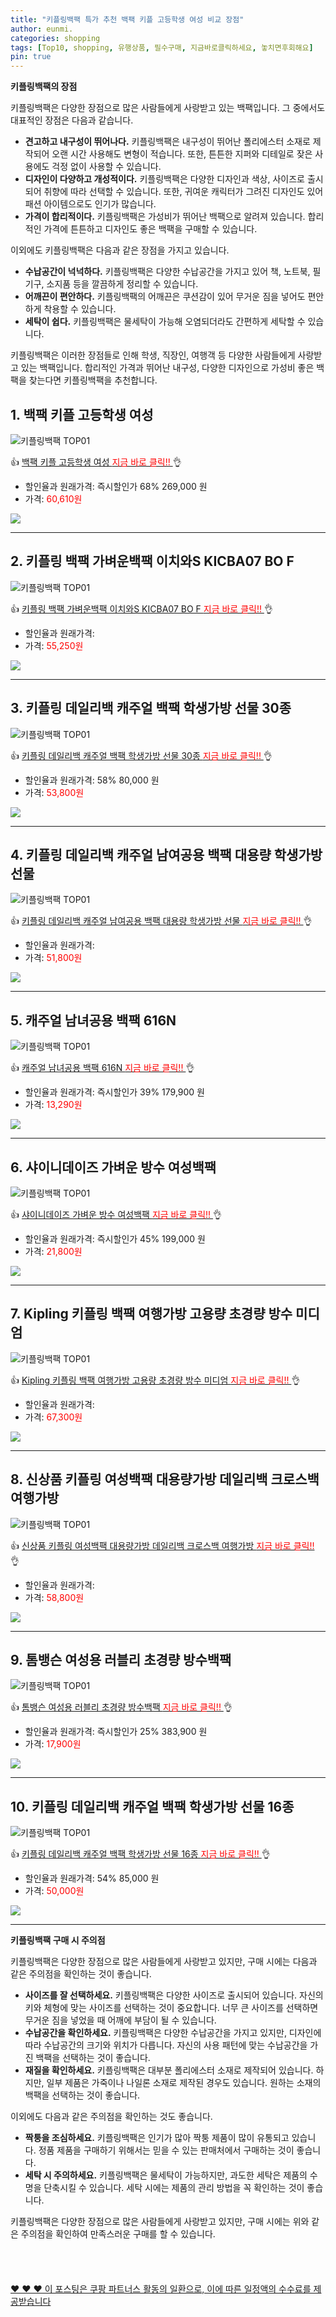 ```yaml
---
title: "키플링백팩 특가 추천 백팩 키플 고등학생 여성 비교 장점"
author: eunmi.
categories: shopping
tags: [Top10, shopping, 유행상품, 필수구매, 지금바로클릭하세요, 놓치면후회해요]
pin: true
---
```

**키플링백팩의 장점**

키플링백팩은 다양한 장점으로 많은 사람들에게 사랑받고 있는 백팩입니다. 그 중에서도 대표적인 장점은 다음과 같습니다.

* **견고하고 내구성이 뛰어나다.** 키플링백팩은 내구성이 뛰어난 폴리에스터 소재로 제작되어 오랜 시간 사용해도 변형이 적습니다. 또한, 튼튼한 지퍼와 디테일로 잦은 사용에도 걱정 없이 사용할 수 있습니다.
* **디자인이 다양하고 개성적이다.** 키플링백팩은 다양한 디자인과 색상, 사이즈로 출시되어 취향에 따라 선택할 수 있습니다. 또한, 귀여운 캐릭터가 그려진 디자인도 있어 패션 아이템으로도 인기가 많습니다.
* **가격이 합리적이다.** 키플링백팩은 가성비가 뛰어난 백팩으로 알려져 있습니다. 합리적인 가격에 튼튼하고 디자인도 좋은 백팩을 구매할 수 있습니다.

이외에도 키플링백팩은 다음과 같은 장점을 가지고 있습니다.

* **수납공간이 넉넉하다.** 키플링백팩은 다양한 수납공간을 가지고 있어 책, 노트북, 필기구, 소지품 등을 깔끔하게 정리할 수 있습니다.
* **어깨끈이 편안하다.** 키플링백팩의 어깨끈은 쿠션감이 있어 무거운 짐을 넣어도 편안하게 착용할 수 있습니다.
* **세탁이 쉽다.** 키플링백팩은 물세탁이 가능해 오염되더라도 간편하게 세탁할 수 있습니다.

키플링백팩은 이러한 장점들로 인해 학생, 직장인, 여행객 등 다양한 사람들에게 사랑받고 있는 백팩입니다. 합리적인 가격과 뛰어난 내구성, 다양한 디자인으로 가성비 좋은 백팩을 찾는다면 키플링백팩을 추천합니다.

   

## 1. 백팩 키플 고등학생 여성

![키플링백팩 TOP01](https://thumbnail6.coupangcdn.com/thumbnails/remote/230x230ex/image/vendor_inventory/b260/63c012de4df996c9dae2993980e9ccabd988bb1790704c07a93f4523fb70.png)


👍 [백팩 키플 고등학생 여성 <font color=red> 지금 바로 클릭!! </font> ](https://link.coupang.com/re/AFFSDP?lptag=AF3617701&subid=GithubCoopas&pageKey=7640579212&traceid=V0-153&itemId=20300817494&vendorItemId=87388127951) 👌 


- 할인율과 원래가격: 즉시할인가 68%  269,000   원
- 가격: <span style='color:red'>60,610원</span>

[![](/discount_price.png)](https://link.coupang.com/re/AFFSDP?lptag=AF3617701&subid=GithubCoopas&pageKey=7640579212&traceid=V0-153&itemId=20300817494&vendorItemId=87388127951)

---


   

## 2. 키플링 백팩 가벼운백팩 이치와S KICBA07 BO F

![키플링백팩 TOP01](https://thumbnail8.coupangcdn.com/thumbnails/remote/230x230ex/image/vendor_inventory/a673/2cace1d3c229bbd69c5f73122fd2140e4bb2569b74e15ce005c519b26a17.jpg)


👍 [키플링 백팩 가벼운백팩 이치와S KICBA07 BO F <font color=red> 지금 바로 클릭!! </font> ](https://link.coupang.com/re/AFFSDP?lptag=AF3617701&subid=GithubCoopas&pageKey=7149903177&traceid=V0-153&itemId=17973253456&vendorItemId=85130369094) 👌 


- 할인율과 원래가격: 
- 가격: <span style='color:red'>55,250원</span>

[![](/discount_price.png)](https://link.coupang.com/re/AFFSDP?lptag=AF3617701&subid=GithubCoopas&pageKey=7149903177&traceid=V0-153&itemId=17973253456&vendorItemId=85130369094)

---


   

## 3. 키플링 데일리백 캐주얼 백팩 학생가방 선물 30종

![키플링백팩 TOP01](https://thumbnail10.coupangcdn.com/thumbnails/remote/230x230ex/image/vendor_inventory/7a46/30cf3af86004270be0f922857f567fc9849d4086e038375006e3229baf33.jpg)


👍 [키플링 데일리백 캐주얼 백팩 학생가방 선물 30종 <font color=red> 지금 바로 클릭!! </font> ](https://link.coupang.com/re/AFFSDP?lptag=AF3617701&subid=GithubCoopas&pageKey=7287595018&traceid=V0-153&itemId=18619205455&vendorItemId=85754700489) 👌 


- 할인율과 원래가격: 58%  80,000   원
- 가격: <span style='color:red'>53,800원</span>

[![](/discount_price.png)](https://link.coupang.com/re/AFFSDP?lptag=AF3617701&subid=GithubCoopas&pageKey=7287595018&traceid=V0-153&itemId=18619205455&vendorItemId=85754700489)

---


   

## 4. 키플링 데일리백 캐주얼 남여공용 백팩 대용량 학생가방 선물

![키플링백팩 TOP01](https://thumbnail10.coupangcdn.com/thumbnails/remote/230x230ex/image/vendor_inventory/3083/ee95f9614612c0095dfd1031c862391a058da185c378ad1dfb8f98d728a8.jpg)


👍 [키플링 데일리백 캐주얼 남여공용 백팩 대용량 학생가방 선물 <font color=red> 지금 바로 클릭!! </font> ](https://link.coupang.com/re/AFFSDP?lptag=AF3617701&subid=GithubCoopas&pageKey=7237299508&traceid=V0-153&itemId=18379575240&vendorItemId=85522836331) 👌 


- 할인율과 원래가격: 
- 가격: <span style='color:red'>51,800원</span>

[![](/discount_price.png)](https://link.coupang.com/re/AFFSDP?lptag=AF3617701&subid=GithubCoopas&pageKey=7237299508&traceid=V0-153&itemId=18379575240&vendorItemId=85522836331)

---


   

## 5. 캐주얼 남녀공용 백팩 616N

![키플링백팩 TOP01](https://thumbnail10.coupangcdn.com/thumbnails/remote/230x230ex/image/retail/images/2020/06/18/16/6/263abb01-2564-43e5-bed9-e0bd2fdebb65.jpg)


👍 [캐주얼 남녀공용 백팩 616N <font color=red> 지금 바로 클릭!! </font> ](https://link.coupang.com/re/AFFSDP?lptag=AF3617701&subid=GithubCoopas&pageKey=1729666611&traceid=V0-153&itemId=2944132134&vendorItemId=70932685224) 👌 


- 할인율과 원래가격: 즉시할인가 39%  179,900   원
- 가격: <span style='color:red'>13,290원</span>

[![](/discount_price.png)](https://link.coupang.com/re/AFFSDP?lptag=AF3617701&subid=GithubCoopas&pageKey=1729666611&traceid=V0-153&itemId=2944132134&vendorItemId=70932685224)

---


   

## 6. 샤이니데이즈 가벼운 방수 여성백팩

![키플링백팩 TOP01](https://thumbnail10.coupangcdn.com/thumbnails/remote/230x230ex/image/vendor_inventory/b988/f5d9612571d40d176dda747eb66754ae8df2b40d26fbd60aa0a42d65276a.jpg)


👍 [샤이니데이즈 가벼운 방수 여성백팩 <font color=red> 지금 바로 클릭!! </font> ](https://link.coupang.com/re/AFFSDP?lptag=AF3617701&subid=GithubCoopas&pageKey=6171486748&traceid=V0-153&itemId=12048971119&vendorItemId=83948534005) 👌 


- 할인율과 원래가격: 즉시할인가 45%  199,000   원
- 가격: <span style='color:red'>21,800원</span>

[![](/discount_price.png)](https://link.coupang.com/re/AFFSDP?lptag=AF3617701&subid=GithubCoopas&pageKey=6171486748&traceid=V0-153&itemId=12048971119&vendorItemId=83948534005)

---


   

## 7. Kipling 키플링 백팩 여행가방 고용량 초경량 방수 미디엄

![키플링백팩 TOP01](https://thumbnail10.coupangcdn.com/thumbnails/remote/230x230ex/image/vendor_inventory/dc0d/06a065718c9b16604adf7bd499b645efc1f0786f63b47365804c89979ea5.jpeg)


👍 [Kipling 키플링 백팩 여행가방 고용량 초경량 방수 미디엄 <font color=red> 지금 바로 클릭!! </font> ](https://link.coupang.com/re/AFFSDP?lptag=AF3617701&subid=GithubCoopas&pageKey=7554457799&traceid=V0-153&itemId=19888498721&vendorItemId=86988835192) 👌 


- 할인율과 원래가격: 
- 가격: <span style='color:red'>67,300원</span>

[![](/discount_price.png)](https://link.coupang.com/re/AFFSDP?lptag=AF3617701&subid=GithubCoopas&pageKey=7554457799&traceid=V0-153&itemId=19888498721&vendorItemId=86988835192)

---


   

## 8. 신상품 키플링 여성백팩 대용량가방 데일리백 크로스백 여행가방

![키플링백팩 TOP01](https://thumbnail8.coupangcdn.com/thumbnails/remote/230x230ex/image/vendor_inventory/d41d/1d870955a927d20be225182d2c197d33a94876cdf515d3df3ba41a492222.jpg)


👍 [신상품 키플링 여성백팩 대용량가방 데일리백 크로스백 여행가방 <font color=red> 지금 바로 클릭!! </font> ](https://link.coupang.com/re/AFFSDP?lptag=AF3617701&subid=GithubCoopas&pageKey=7238492050&traceid=V0-153&itemId=18385905457&vendorItemId=85529040621) 👌 


- 할인율과 원래가격: 
- 가격: <span style='color:red'>58,800원</span>

[![](/discount_price.png)](https://link.coupang.com/re/AFFSDP?lptag=AF3617701&subid=GithubCoopas&pageKey=7238492050&traceid=V0-153&itemId=18385905457&vendorItemId=85529040621)

---


   

## 9. 톰뱅슨 여성용 러블리 초경량 방수백팩

![키플링백팩 TOP01](https://thumbnail8.coupangcdn.com/thumbnails/remote/230x230ex/image/vendor_inventory/6ac7/9dc138d0b29b000db9bfd8e13d0ae52f755192cf0e027b56c2d7f0066635.JPG)


👍 [톰뱅슨 여성용 러블리 초경량 방수백팩 <font color=red> 지금 바로 클릭!! </font> ](https://link.coupang.com/re/AFFSDP?lptag=AF3617701&subid=GithubCoopas&pageKey=7423375014&traceid=V0-153&itemId=19262897244&vendorItemId=86378319528) 👌 


- 할인율과 원래가격: 즉시할인가 25%  383,900   원
- 가격: <span style='color:red'>17,900원</span>

[![](/discount_price.png)](https://link.coupang.com/re/AFFSDP?lptag=AF3617701&subid=GithubCoopas&pageKey=7423375014&traceid=V0-153&itemId=19262897244&vendorItemId=86378319528)

---


   

## 10. 키플링 데일리백 캐주얼 백팩 학생가방 선물 16종

![키플링백팩 TOP01](https://thumbnail8.coupangcdn.com/thumbnails/remote/230x230ex/image/vendor_inventory/203d/321d5650655ec8166c5bf92feb5b95233ac8ddce3571b1096e03c05264ec.png)


👍 [키플링 데일리백 캐주얼 백팩 학생가방 선물 16종 <font color=red> 지금 바로 클릭!! </font> ](https://link.coupang.com/re/AFFSDP?lptag=AF3617701&subid=GithubCoopas&pageKey=7428187547&traceid=V0-153&itemId=19286424472&vendorItemId=87493481569) 👌 


- 할인율과 원래가격: 54%  85,000   원
- 가격: <span style='color:red'>50,000원</span>

[![](/discount_price.png)](https://link.coupang.com/re/AFFSDP?lptag=AF3617701&subid=GithubCoopas&pageKey=7428187547&traceid=V0-153&itemId=19286424472&vendorItemId=87493481569)

---
**키플링백팩 구매 시 주의점**

키플링백팩은 다양한 장점으로 많은 사람들에게 사랑받고 있지만, 구매 시에는 다음과 같은 주의점을 확인하는 것이 좋습니다.

* **사이즈를 잘 선택하세요.** 키플링백팩은 다양한 사이즈로 출시되어 있습니다. 자신의 키와 체형에 맞는 사이즈를 선택하는 것이 중요합니다. 너무 큰 사이즈를 선택하면 무거운 짐을 넣었을 때 어깨에 부담이 될 수 있습니다.
* **수납공간을 확인하세요.** 키플링백팩은 다양한 수납공간을 가지고 있지만, 디자인에 따라 수납공간의 크기와 위치가 다릅니다. 자신의 사용 패턴에 맞는 수납공간을 가진 백팩을 선택하는 것이 좋습니다.
* **재질을 확인하세요.** 키플링백팩은 대부분 폴리에스터 소재로 제작되어 있습니다. 하지만, 일부 제품은 가죽이나 나일론 소재로 제작된 경우도 있습니다. 원하는 소재의 백팩을 선택하는 것이 좋습니다.

이외에도 다음과 같은 주의점을 확인하는 것도 좋습니다.

* **짝퉁을 조심하세요.** 키플링백팩은 인기가 많아 짝퉁 제품이 많이 유통되고 있습니다. 정품 제품을 구매하기 위해서는 믿을 수 있는 판매처에서 구매하는 것이 좋습니다.
* **세탁 시 주의하세요.** 키플링백팩은 물세탁이 가능하지만, 과도한 세탁은 제품의 수명을 단축시킬 수 있습니다. 세탁 시에는 제품의 관리 방법을 꼭 확인하는 것이 좋습니다.

키플링백팩은 다양한 장점으로 많은 사람들에게 사랑받고 있지만, 구매 시에는 위와 같은 주의점을 확인하여 만족스러운 구매를 할 수 있습니다.<br><br><br><br><br> [ ❤ ❤ ❤ 이 포스팅은 쿠팡 파트너스 활동의 일환으로, 이에 따른 일정액의 수수료를 제공받습니다](https://link.coupang.com/a/bcEFyh)